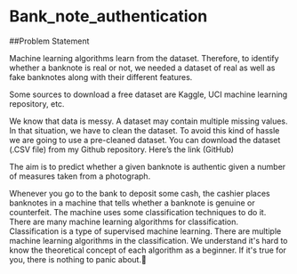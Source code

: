 # Bank_note_authentication

##Problem Statement

Machine learning algorithms learn from the dataset. Therefore, to identify whether a banknote is real or not, we needed a dataset of real as well as fake banknotes along with their different features.

Some sources to download a free dataset are Kaggle, UCI machine learning repository, etc.

We know that data is messy. A dataset may contain multiple missing values. In that situation, we have to clean the dataset. To avoid this kind of hassle we are going to use a pre-cleaned dataset. You can download the dataset (.CSV file) from my Github repository. Here’s the link (GitHub)

The aim is to predict whether a given banknote is authentic given a number of measures taken from a photograph.

Whenever you go to the bank to deposit some cash, the cashier places banknotes in a machine that tells whether a banknote is genuine or counterfeit. The machine uses some classification techniques to do it. There are many machine learning algorithms for classification. Classification is a type of supervised machine learning. There are multiple machine learning algorithms in the classification. We understand it's hard to know the theoretical concept of each algorithm as a beginner. If it's true for you, there is nothing to panic about.🤪
